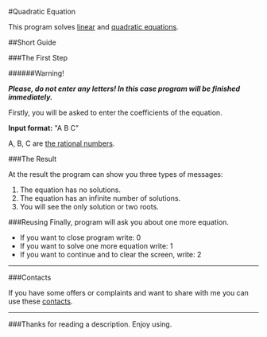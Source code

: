 #Quadratic Equation

This program solves [linear](https://en.wikipedia.org/wiki/Linear_equation) and [quadratic equations](https://en.wikipedia.org/wiki/Quadratic_equation).

##Short Guide

###The First Step

######Warning!

***Please, do not enter any letters! In this case program will be finished immediately.***

Firstly, you will be asked to enter the coefficients of the equation.

**Input format:** "A B C"  

A, B, C are [the rational numbers](https://en.wikipedia.org/wiki/Rational_number).

###The Result

At the result the program can show you three types of messages:

1. The equation has no solutions.
2. The equation has an infinite number of solutions.  
3. You will see the only solution or two roots.  

###Reusing
Finally, program will ask you about one more equation.

- If you want to close program write: 0 
- If you want to solve one more equation write: 1
- If you want to continue and to clear the screen, write: 2

-------------
###Contacts

If you have some offers or complaints and want to share with me
you can use these [contacts](https://github.com/kopoden/iLab-local/wiki/Contacts).

------------
###Thanks for reading a description. Enjoy using.
